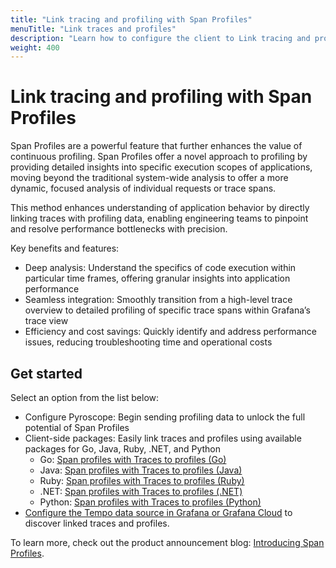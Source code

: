 ```yaml
---
title: "Link tracing and profiling with Span Profiles"
menuTitle: "Link traces and profiles"
description: "Learn how to configure the client to Link tracing and profiling with span profiles."
weight: 400
---
```


# Link tracing and profiling with Span Profiles

Span Profiles are a powerful feature that further enhances the value of continuous profiling.
Span Profiles offer a novel approach to profiling by providing detailed insights into specific execution scopes of applications, moving beyond the traditional system-wide analysis to offer a more dynamic, focused analysis of individual requests or trace spans.

This method enhances understanding of application behavior by directly linking traces with profiling data, enabling engineering teams to pinpoint and resolve performance bottlenecks with precision.

Key benefits and features:

- Deep analysis: Understand the specifics of code execution within particular time frames, offering granular insights into application performance
- Seamless integration: Smoothly transition from a high-level trace overview to detailed profiling of specific trace spans within Grafana’s trace view
- Efficiency and cost savings: Quickly identify and address performance issues, reducing troubleshooting time and operational costs

## Get started

Select an option from the list below:

- Configure Pyroscope: Begin sending profiling data to unlock the full potential of Span Profiles
- Client-side packages: Easily link traces and profiles using available packages for Go, Java, Ruby, .NET, and Python
  - Go: [Span profiles with Traces to profiles (Go)](https://grafana.com/docs/pyroscope/<PYROSCOPE_VERSION>/configure-client/trace-span-profiles/go-span-profiles/)
  - Java: [Span profiles with Traces to profiles (Java)](https://grafana.com/docs/pyroscope/<PYROSCOPE_VERSION>/configure-client/trace-span-profiles/java-span-profiles/)
  - Ruby: [Span profiles with Traces to profiles (Ruby)](https://grafana.com/docs/pyroscope/<PYROSCOPE_VERSION>/configure-client/trace-span-profiles/ruby-span-profiles/)
  - .NET: [Span profiles with Traces to profiles (.NET)](https://grafana.com/docs/pyroscope/<PYROSCOPE_VERSION>/configure-client/trace-span-profiles/dotnet-span-profiles/)
  - Python: [Span profiles with Traces to profiles (Python)](https://grafana.com/docs/pyroscope/<PYROSCOPE_VERSION>/configure-client/trace-span-profiles/python-span-profiles/)
- [Configure the Tempo data source in Grafana or Grafana Cloud](/docs/grafana-cloud/connect-externally-hosted/data-sources/tempo/configure-tempo-data-source/) to discover linked traces and profiles.

To learn more, check out the product announcement blog: [Introducing Span Profiles](/blog/2024/02/06/combining-tracing-and-profiling-for-enhanced-observability-introducing-span-profiles/).
